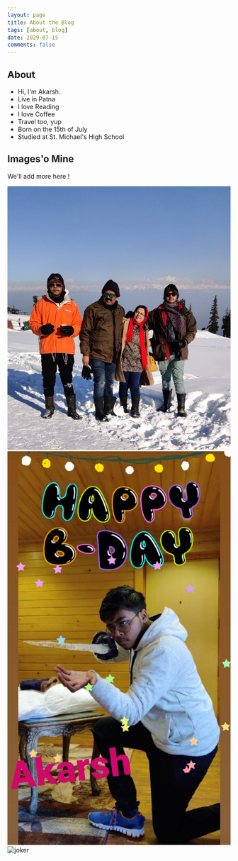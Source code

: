 ```yaml
---
layout: page
title: About the Blog
tags: [about, blog]
date: 2029-07-15
comments: false
---
```

    

## About
* Hi, I'm Akarsh. 
* Live in Patna
* I love Reading
* I love Coffee
* Travel too, yup
* Born on the 15th of July
* Studied at St. Michael's High School

## Images'o Mine
We'll add more here !

![familyphoto](fam.jpeg)
![myimage](akarsh.jpeg)
![joker](joker.jpeg)
